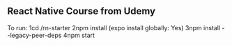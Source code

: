 ## React Native Course from Udemy

To run:
1cd /rn-starter 2npm install (expo install globally: Yes) 3npm install --legacy-peer-deps 4npm start